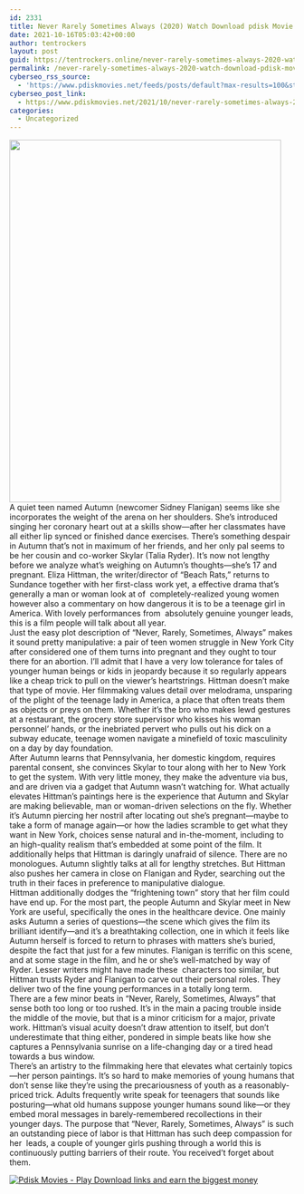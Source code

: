 ```yaml
---
id: 2331
title: Never Rarely Sometimes Always (2020) Watch Download pdisk Movie
date: 2021-10-16T05:03:42+00:00
author: tentrockers
layout: post
guid: https://tentrockers.online/never-rarely-sometimes-always-2020-watch-download-pdisk-movie/
permalink: /never-rarely-sometimes-always-2020-watch-download-pdisk-movie/
cyberseo_rss_source:
  - 'https://www.pdiskmovies.net/feeds/posts/default?max-results=100&start-index=101'
cyberseo_post_link:
  - https://www.pdiskmovies.net/2021/10/never-rarely-sometimes-always-2020.html
categories:
  - Uncategorized
---
```

<div class="separator">
  <a href="https://1.bp.blogspot.com/-9WrETvNYW7M/YV582pH5_oI/AAAAAAAAAj0/Cl2Flgrd2nQbnK9vPOau4keGw2R5kLntgCLcBGAsYHQ/s2048/Never%2BRarely%2BSometimes%2BAlways%2B%25282020%2529%2BWatch%2BDownload%2Bpdisk%2BMovie.jpg" imageanchor="1"><img loading="lazy" border="0" data-original-height="2048" data-original-width="1536" height="640" src="https://1.bp.blogspot.com/-9WrETvNYW7M/YV582pH5_oI/AAAAAAAAAj0/Cl2Flgrd2nQbnK9vPOau4keGw2R5kLntgCLcBGAsYHQ/w480-h640/Never%2BRarely%2BSometimes%2BAlways%2B%25282020%2529%2BWatch%2BDownload%2Bpdisk%2BMovie.jpg" width="480" /></a>
</div>



<div>
  <div>
    <span>A quiet teen named Autumn (newcomer Sidney Flanigan) seems like she incorporates the weight of the arena on her shoulders. She’s introduced singing her coronary heart out at a skills show—after her classmates have all either lip synced or finished dance exercises. There’s something despair in Autumn that’s not in maximum of her friends, and her only pal seems to be her cousin and co-worker Skylar (Talia Ryder). It’s now not lengthy before we analyze what’s weighing on Autumn’s thoughts—she’s 17 and pregnant. Eliza Hittman, the writer/director of “Beach Rats,” returns to Sundance together with her first-class work yet, a effective drama that’s generally a man or woman look at of&nbsp; completely-realized young women however also a commentary on how dangerous it is to be a teenage girl in America. With lovely performances from&nbsp; absolutely genuine younger leads, this is a film people will talk about all year.</span>
  </div>
  
  <div>
    <span>Just the easy plot description of “Never, Rarely, Sometimes, Always” makes it sound pretty manipulative: a pair of teen women struggle in New York City after considered one of them turns into pregnant and they ought to tour there for an abortion. I’ll admit that I have a very low tolerance for tales of younger human beings or kids in jeopardy because it so regularly appears like a cheap trick to pull on the viewer&#8217;s heartstrings. Hittman doesn’t make that type of movie. Her filmmaking values detail over melodrama, unsparing of the plight of the teenage lady in America, a place that often treats them as objects or preys on them. Whether it’s the bro who makes lewd gestures at a restaurant, the grocery store supervisor who kisses his woman personnel’ hands, or the inebriated pervert who pulls out his dick on a subway educate, teenage women navigate a minefield of toxic masculinity on a day by day foundation.</span>
  </div>
  
  <div>
    <span>After Autumn learns that Pennsylvania, her domestic kingdom, requires parental consent, she convinces Skylar to tour along with her to New York to get the system. With very little money, they make the adventure via bus, and are driven via a gadget that Autumn wasn’t watching for. What actually elevates Hittman’s paintings here is the experience that Autumn and Skylar are making believable, man or woman-driven selections on the fly. Whether it’s Autumn piercing her nostril after locating out she’s pregnant—maybe to take a form of manage again—or how the ladies scramble to get what they want in New York, choices sense natural and in-the-moment, including to an high-quality realism that’s embedded at some point of the film. It additionally helps that Hittman is daringly unafraid of silence. There are no monologues. Autumn slightly talks at all for lengthy stretches. But Hittman also pushes her camera in close on Flanigan and Ryder, searching out the truth in their faces in preference to manipulative dialogue.</span>
  </div>
  
  <div>
    <span>Hittman additionally dodges the “frightening town” story that her film could have end up. For the most part, the people Autumn and Skylar meet in New York are useful, specifically the ones in the healthcare device. One mainly asks Autumn a series of questions—the scene which gives the film its brilliant identify—and it’s a breathtaking collection, one in which it feels like Autumn herself is forced to return to phrases with matters she’s buried, despite the fact that just for a few minutes. Flanigan is terrific on this scene, and at some stage in the film, and he or she’s well-matched by way of Ryder. Lesser writers might have made these&nbsp; characters too similar, but Hittman trusts Ryder and Flanigan to carve out their personal roles. They deliver two of the fine young performances in a totally long term.</span>
  </div>
  
  <div>
    <span>There are a few minor beats in “Never, Rarely, Sometimes, Always” that sense both too long or too rushed. It’s in the main a pacing trouble inside the middle of the movie, but that is a minor criticism for a major, private work. Hittman’s visual acuity doesn’t draw attention to itself, but don’t underestimate that thing either, pondered in simple beats like how she captures a Pennsylvania sunrise on a life-changing day or a tired head towards a bus window.&nbsp;</span>
  </div>
  
  <div>
    <span>There’s an artistry to the filmmaking here that elevates what certainly topics—her person paintings. It’s so hard to make memories of young humans that don’t sense like they’re using the precariousness of youth as a reasonably-priced trick. Adults frequently write speak for teenagers that sounds like posturing—what old humans suppose younger humans sound like—or they embed moral messages in barely-remembered recollections in their younger days. The purpose that “Never, Rarely, Sometimes, Always” is such an outstanding piece of labor is that Hittman has such deep compassion for her&nbsp; leads, a couple of younger girls pushing through a world this is continuously putting barriers of their route. You received’t forget about them.</span>
  </div>
</div>

[![](https://1.bp.blogspot.com/-a93bp85aB6g/YUXjACCiX3I/AAAAAAAAbQE/GHmPI7h0af0tqn6tYzd0cdrDv9Hu9LUSACLcBGAsYHQ/s16000/Play_it_New-removebg-preview.png "Pdisk Movies - Play Download links and earn the biggest money")](https://kofilink.com/1/bnYybWtwMDA0YzQ1?dn=1)